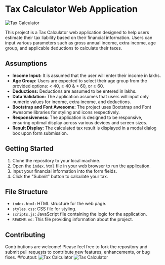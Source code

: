 # Tax Calculator Web Application

![Tax Calculator](https://cdn.dribbble.com/users/1162077/screenshots/3848914/programmer.gif)

This project is a Tax Calculator web application designed to help users estimate their tax liability based on their financial information. Users can input various parameters such as gross annual income, extra income, age group, and applicable deductions to calculate their taxes.

## Assumptions

- **Income Input:** It is assumed that the user will enter their income in lakhs.
- **Age Group:** Users are expected to select their age group from the provided options: < 40, ≥ 40 & < 60, or ≥ 60.
- **Deductions:** Deductions are assumed to be entered in lakhs.
- **Data Validation:** The application assumes that users will input only numeric values for income, extra income, and deductions.
- **Bootstrap and Font Awesome:** The project uses Bootstrap and Font Awesome libraries for styling and icons respectively.
- **Responsiveness:** The application is designed to be responsive, ensuring optimal display across various devices and screen sizes.
- **Result Display:** The calculated tax result is displayed in a modal dialog box upon form submission.

## Getting Started

1. Clone the repository to your local machine.
2. Open the `index.html` file in your web browser to run the application.
3. Input your financial information into the form fields.
4. Click the "Submit" button to calculate your tax.

## File Structure

- `index.html`: HTML structure for the web page.
- `styles.css`: CSS file for styling.
- `scripts.js`: JavaScript file containing the logic for the application.
- `README.md`: This file providing information about the project.

## Contributing

Contributions are welcome! Please feel free to fork the repository and submit pull requests to contribute new features, enhancements, or bug fixes.
##output:
![Tax Calculator](https://cdn.dribbble.com/users/1162077/screenshots/3848914/programmer.gif)
![Tax Calculator](https://cdn.dribbble.com/users/1162077/screenshots/3848914/programmer.gif)
